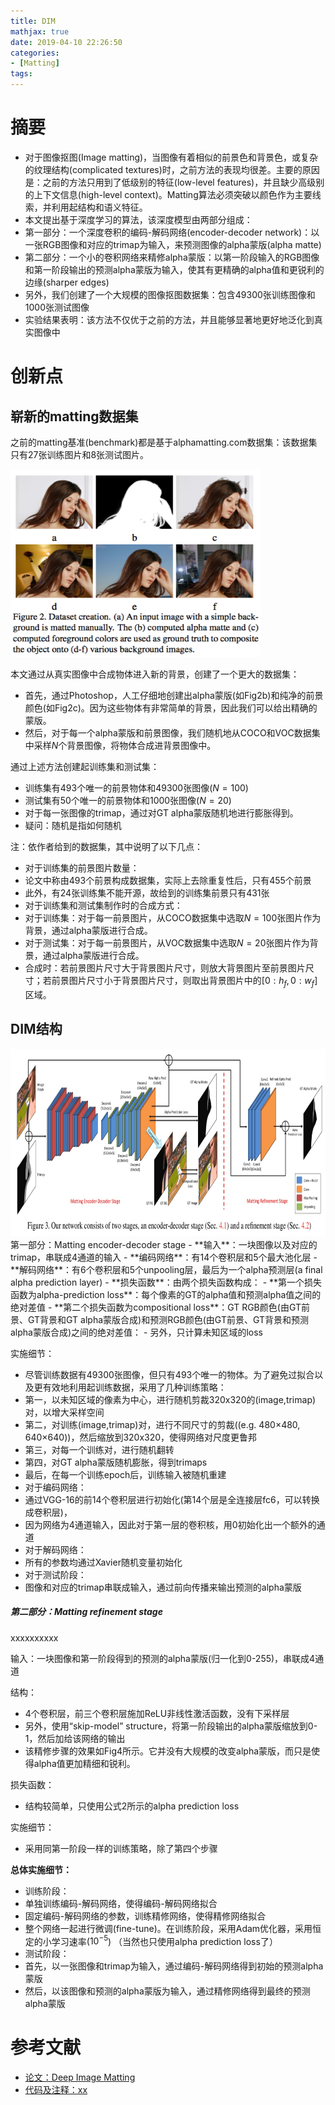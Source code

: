 ```yaml
---
title: DIM
mathjax: true
date: 2019-04-10 22:26:50
categories: 
- [Matting]
tags:
---
```


# 摘要

- 对于图像抠图(Image matting)，当图像有着相似的前景色和背景色，或复杂的纹理结构(complicated textures)时，之前方法的表现均很差。主要的原因是：之前的方法只用到了低级别的特征(low-level features)，并且缺少高级别的上下文信息(high-level context)。Matting算法必须突破以颜色作为主要线索，并利用起结构和语义特征。
- 本文提出基于深度学习的算法，该深度模型由两部分组成：
 - 第一部分：一个深度卷积的编码-解码网络(encoder-decoder network)：以一张RGB图像和对应的trimap为输入，来预测图像的alpha蒙版(alpha matte)
 - 第二部分：一个小的卷积网络来精修alpha蒙版：以第一阶段输入的RGB图像和第一阶段输出的预测alpha蒙版为输入，使其有更精确的alpha值和更锐利的边缘(sharper edges)
- 另外，我们创建了一个大规模的图像抠图数据集：包含49300张训练图像和1000张测试图像
- 实验结果表明：该方法不仅优于之前的方法，并且能够显著地更好地泛化到真实图像中

<!-- more -->

# 创新点
## 崭新的matting数据集
之前的matting基准(benchmark)都是基于alphamatting.com数据集：该数据集只有27张训练图片和8张测试图片。

<img src="/images/DIM/1.png"  width = "400" height = "300"/>

本文通过从真实图像中合成物体进入新的背景，创建了一个更大的数据集：

- 首先，通过Photoshop，人工仔细地创建出alpha蒙版(如Fig2b)和纯净的前景颜色(如Fig2c)。因为这些物体有非常简单的背景，因此我们可以给出精确的蒙版。
- 然后，对于每一个alpha蒙版和前景图像，我们随机地从COCO和VOC数据集中采样$N$个背景图像，将物体合成进背景图像中。

通过上述方法创建起训练集和测试集：

- 训练集有493个唯一的前景物体和49300张图像($N=100$)
- 测试集有50个唯一的前景物体和1000张图像($N=20$)
- 对于每一张图像的trimap，通过对GT alpha蒙版随机地进行膨胀得到。
 - 疑问：随机是指如何随机

注：依作者给到的数据集，其中说明了以下几点：

- 对于训练集的前景图片数量：
 - 论文中称由493个前景构成数据集，实际上去除重复性后，只有455个前景
 - 此外，有24张训练集不能开源，故给到的训练集前景只有431张
- 对于训练集和测试集制作时的合成方式：
 - 对于训练集：对于每一前景图片，从COCO数据集中选取$N=100$张图片作为背景，通过alpha蒙版进行合成。
 - 对于测试集：对于每一前景图片，从VOC数据集中选取$N=20$张图片作为背景，通过alpha蒙版进行合成。
 - 合成时：若前景图片尺寸大于背景图片尺寸，则放大背景图片至前景图片尺寸；若前景图片尺寸小于背景图片尺寸，则取出背景图片中的$[0:h_f,0:w_f]$区域。

## DIM结构
<img src="/images/DIM/2.png"  width = "900" height = "300"/>
第一部分：Matting encoder-decoder stage
- **输入**：一块图像以及对应的trimap，串联成4通道的输入
- **编码网络**：有14个卷积层和5个最大池化层
- **解码网络**：有6个卷积层和5个unpooling层，最后为一个alpha预测层(a final alpha prediction layer)
- **损失函数**：由两个损失函数构成：
 - **第一个损失函数为alpha-prediction loss**：每个像素的GT的alpha值和预测alpha值之间的绝对差值
 - **第二个损失函数为compositional loss**：GT RGB颜色(由GT前景、GT背景和GT alpha蒙版合成)和预测RGB颜色(由GT前景、GT背景和预测alpha蒙版合成)之间的绝对差值：
 - 另外，只计算未知区域的loss

实施细节：

- 尽管训练数据有49300张图像，但只有493个唯一的物体。为了避免过拟合以及更有效地利用起训练数据，采用了几种训练策略：
 - 第一，以未知区域的像素为中心，进行随机剪裁320x320的(image,trimap)对，以增大采样空间
 - 第二，对训练(image,trimap)对，进行不同尺寸的剪裁((e.g. 480×480, 640×640))，然后缩放到320x320，使得网络对尺度更鲁邦
 - 第三，对每一个训练对，进行随机翻转
 - 第四，对GT alpha蒙版随机膨胀，得到trimaps
 - 最后，在每一个训练epoch后，训练输入被随机重建
- 对于编码网络：
 - 通过VGG-16的前14个卷积层进行初始化(第14个层是全连接层fc6，可以转换成卷积层)，
 - 因为网络为4通道输入，因此对于第一层的卷积核，用0初始化出一个额外的通道
- 对于解码网络：
 - 所有的参数均通过Xavier随机变量初始化 
- 对于测试阶段：
 - 图像和对应的trimap串联成输入，通过前向传播来输出预测的alpha蒙版
 
##### 第二部分：Matting refinement stage
xxxxxxxxxx

输入：一块图像和第一阶段得到的预测的alpha蒙版(归一化到0-255)，串联成4通道

结构：
- 4个卷积层，前三个卷积层施加ReLU非线性激活函数，没有下采样层
- 另外，使用“skip-model” structure，将第一阶段输出的alpha蒙版缩放到0-1，然后加给该网络的输出
- 该精修步骤的效果如Fig4所示。它并没有大规模的改变alpha蒙版，而只是使得alpha值更加精细和锐利。

损失函数：

- 结构较简单，只使用公式2所示的alpha prediction loss

实施细节：

- 采用同第一阶段一样的训练策略，除了第四个步骤

**总体实施细节：**

- 训练阶段：
 - 单独训练编码-解码网络，使得编码-解码网络拟合
 - 固定编码-解码网络的参数，训练精修网络，使得精修网络拟合
 - 整个网络一起进行微调(fine-tune)。在训练阶段，采用Adam优化器，采用恒定的小学习速率($10^{-5}$) （当然也只使用alpha prediction loss了）
- 测试阶段：
 - 首先，以一张图像和trimap为输入，通过编码-解码网络得到初始的预测alpha蒙版
 - 然后，以该图像和预测的alpha蒙版为输入，通过精修网络得到最终的预测alpha蒙版

# 参考文献
- [论文：Deep Image Matting](https://arxiv.org/pdf/1703.03872.pdf)
- [代码及注释：xx](xx)



